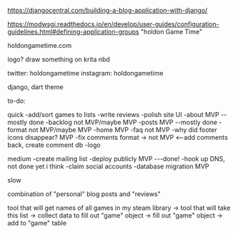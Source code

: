 https://djangocentral.com/building-a-blog-application-with-django/

https://modwsgi.readthedocs.io/en/develop/user-guides/configuration-guidelines.html#defining-application-groups
"holdon Game Time"

holdongametime.com

logo?
draw something on krita nbd

twitter: holdongametime
instagram: holdongametime

django, dart theme

to-do:

quick
-add/sort games to lists
-write reviews
-polish site UI 
	-about MVP --mostly done
	-backlog not MVP/maybe MVP
	-posts MVP --mostly done
	-format not MVP/maybe MVP
	-home MVP
	-faq not MVP
	-why did footer icons disappear? MVP
	-fix comments format -> not MVP <--add comments back, create comment db
-logo


medium
-create mailing list
-deploy publicly MVP ---done!
	-hook up DNS, not done yet i think
-claim social accounts
-database migration MVP



slow


combination of "personal" blog posts and "reviews"

tool that will get names of all games in my steam library ->
tool that will take this list -> collect data to fill out "game" object -> fill out "game" object -> add to "game" table